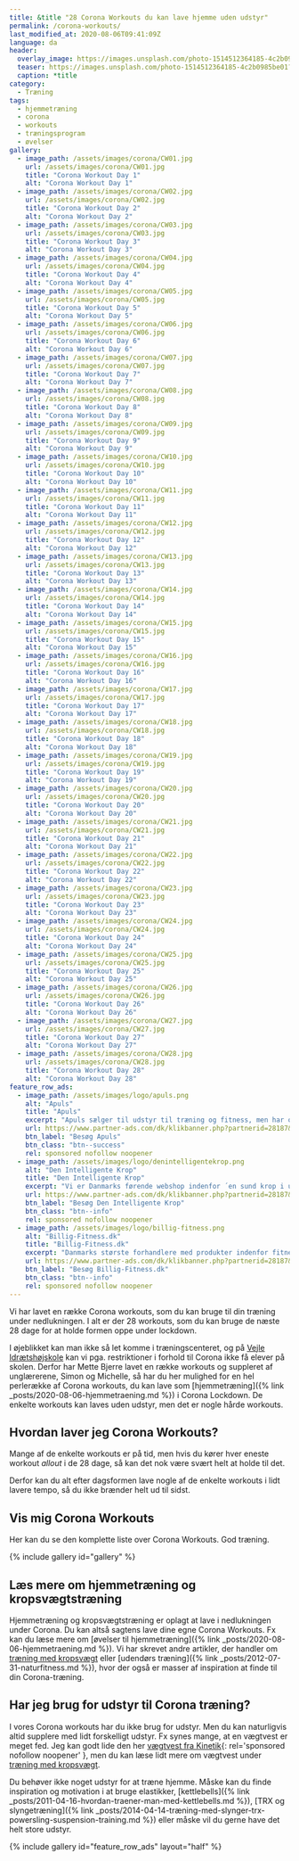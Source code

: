 ```yaml
---
title: &title "28 Corona Workouts du kan lave hjemme uden udstyr"
permalink: /corona-workouts/
last_modified_at: 2020-08-06T09:41:09Z
language: da
header:
  overlay_image: https://images.unsplash.com/photo-1514512364185-4c2b0985be01?ixlib=rb-1.2.1&ixid=eyJhcHBfaWQiOjEyMDd9&auto=format&fit=crop&h=630&w=1200&q=60
  teaser: https://images.unsplash.com/photo-1514512364185-4c2b0985be01?ixlib=rb-1.2.1&ixid=eyJhcHBfaWQiOjEyMDd9&auto=format&fit=crop&h=300&w=400&q=10
  caption: *title
category:
  - Træning
tags:
  - hjemmetræning
  - corona
  - workouts
  - træningsprogram
  - øvelser
gallery:
  - image_path: /assets/images/corona/CW01.jpg
    url: /assets/images/corona/CW01.jpg
    title: "Corona Workout Day 1"
    alt: "Corona Workout Day 1"
  - image_path: /assets/images/corona/CW02.jpg
    url: /assets/images/corona/CW02.jpg
    title: "Corona Workout Day 2"
    alt: "Corona Workout Day 2"
  - image_path: /assets/images/corona/CW03.jpg
    url: /assets/images/corona/CW03.jpg
    title: "Corona Workout Day 3"
    alt: "Corona Workout Day 3"
  - image_path: /assets/images/corona/CW04.jpg
    url: /assets/images/corona/CW04.jpg
    title: "Corona Workout Day 4"
    alt: "Corona Workout Day 4"
  - image_path: /assets/images/corona/CW05.jpg
    url: /assets/images/corona/CW05.jpg
    title: "Corona Workout Day 5"
    alt: "Corona Workout Day 5"
  - image_path: /assets/images/corona/CW06.jpg
    url: /assets/images/corona/CW06.jpg
    title: "Corona Workout Day 6"
    alt: "Corona Workout Day 6"
  - image_path: /assets/images/corona/CW07.jpg
    url: /assets/images/corona/CW07.jpg
    title: "Corona Workout Day 7"
    alt: "Corona Workout Day 7"
  - image_path: /assets/images/corona/CW08.jpg
    url: /assets/images/corona/CW08.jpg
    title: "Corona Workout Day 8"
    alt: "Corona Workout Day 8"
  - image_path: /assets/images/corona/CW09.jpg
    url: /assets/images/corona/CW09.jpg
    title: "Corona Workout Day 9"
    alt: "Corona Workout Day 9"
  - image_path: /assets/images/corona/CW10.jpg
    url: /assets/images/corona/CW10.jpg
    title: "Corona Workout Day 10"
    alt: "Corona Workout Day 10"
  - image_path: /assets/images/corona/CW11.jpg
    url: /assets/images/corona/CW11.jpg
    title: "Corona Workout Day 11"
    alt: "Corona Workout Day 11"
  - image_path: /assets/images/corona/CW12.jpg
    url: /assets/images/corona/CW12.jpg
    title: "Corona Workout Day 12"
    alt: "Corona Workout Day 12"
  - image_path: /assets/images/corona/CW13.jpg
    url: /assets/images/corona/CW13.jpg
    title: "Corona Workout Day 13"
    alt: "Corona Workout Day 13"
  - image_path: /assets/images/corona/CW14.jpg
    url: /assets/images/corona/CW14.jpg
    title: "Corona Workout Day 14"
    alt: "Corona Workout Day 14"
  - image_path: /assets/images/corona/CW15.jpg
    url: /assets/images/corona/CW15.jpg
    title: "Corona Workout Day 15"
    alt: "Corona Workout Day 15"
  - image_path: /assets/images/corona/CW16.jpg
    url: /assets/images/corona/CW16.jpg
    title: "Corona Workout Day 16"
    alt: "Corona Workout Day 16"
  - image_path: /assets/images/corona/CW17.jpg
    url: /assets/images/corona/CW17.jpg
    title: "Corona Workout Day 17"
    alt: "Corona Workout Day 17"
  - image_path: /assets/images/corona/CW18.jpg
    url: /assets/images/corona/CW18.jpg
    title: "Corona Workout Day 18"
    alt: "Corona Workout Day 18"
  - image_path: /assets/images/corona/CW19.jpg
    url: /assets/images/corona/CW19.jpg
    title: "Corona Workout Day 19"
    alt: "Corona Workout Day 19"
  - image_path: /assets/images/corona/CW20.jpg
    url: /assets/images/corona/CW20.jpg
    title: "Corona Workout Day 20"
    alt: "Corona Workout Day 20"
  - image_path: /assets/images/corona/CW21.jpg
    url: /assets/images/corona/CW21.jpg
    title: "Corona Workout Day 21"
    alt: "Corona Workout Day 21"
  - image_path: /assets/images/corona/CW22.jpg
    url: /assets/images/corona/CW22.jpg
    title: "Corona Workout Day 22"
    alt: "Corona Workout Day 22"
  - image_path: /assets/images/corona/CW23.jpg
    url: /assets/images/corona/CW23.jpg
    title: "Corona Workout Day 23"
    alt: "Corona Workout Day 23"
  - image_path: /assets/images/corona/CW24.jpg
    url: /assets/images/corona/CW24.jpg
    title: "Corona Workout Day 24"
    alt: "Corona Workout Day 24"
  - image_path: /assets/images/corona/CW25.jpg
    url: /assets/images/corona/CW25.jpg
    title: "Corona Workout Day 25"
    alt: "Corona Workout Day 25"
  - image_path: /assets/images/corona/CW26.jpg
    url: /assets/images/corona/CW26.jpg
    title: "Corona Workout Day 26"
    alt: "Corona Workout Day 26"
  - image_path: /assets/images/corona/CW27.jpg
    url: /assets/images/corona/CW27.jpg
    title: "Corona Workout Day 27"
    alt: "Corona Workout Day 27"
  - image_path: /assets/images/corona/CW28.jpg
    url: /assets/images/corona/CW28.jpg
    title: "Corona Workout Day 28"
    alt: "Corona Workout Day 28"
feature_row_ads:
  - image_path: /assets/images/logo/apuls.png
    alt: "Apuls"
    title: "Apuls"
    excerpt: "Apuls sælger til udstyr til træning og fitness, men har også et stort udvalg indenfor vinter, sport, pleje, vand, wellness, kosttilskud m.v."
    url: https://www.partner-ads.com/dk/klikbanner.php?partnerid=28187&bannerid=39091
    btn_label: "Besøg Apuls"
    btn_class: "btn--success"
    rel: sponsored nofollow noopener
  - image_path: /assets/images/logo/denintelligentekrop.png
    alt: "Den Intelligente Krop"
    title: "Den Intelligente Krop"
    excerpt: "Vi er Danmarks førende webshop indenfor ´en sund krop i udvikling´. Vi har langt det meste indenfor træningsudstyr til Pilates, yoga, crossfit osv."
    url: https://www.partner-ads.com/dk/klikbanner.php?partnerid=28187&bannerid=38484
    btn_label: "Besøg Den Intelligente Krop"
    btn_class: "btn--info"
    rel: sponsored nofollow noopener
  - image_path: /assets/images/logo/billig-fitness.png
    alt: "Billig-Fitness.dk"
    title: "Billig-Fitness.dk"
    excerpt: "Danmarks største forhandlere med produkter indenfor fitnessbranchen. Vi er kendt for gode priser og god kvalitet, og gør både i kosttilskud som proteinpulver, kreatin og weightgainer samt i fitness udstyr ex. kettlebells, håndvægte mv."
    url: https://www.partner-ads.com/dk/klikbanner.php?partnerid=28187&bannerid=21411
    btn_label: "Besøg Billig-Fitness.dk"
    btn_class: "btn--info"
    rel: sponsored nofollow noopener
---
```


Vi har lavet en række Corona workouts, som du kan bruge til din træning under nedlukningen. I alt er der 28 workouts, som du kan bruge de næste 28 dage for at holde formen oppe under lockdown.

I øjeblikket kan man ikke så let komme i træningscenteret, og på [Vejle Idrætshøjskole](https://www.vih.dk/) kan vi pga. restriktioner i forhold til Corona ikke få elever på skolen. Derfor har Mette Bjerre lavet en række workouts og suppleret af unglærerene, Simon og Michelle, så har du her mulighed for en hel perlerække af Corona workouts, du kan lave som [hjemmetræning]({% link _posts/2020-08-06-hjemmetraening.md %}) i Corona Lockdown. De enkelte workouts kan laves uden udstyr, men det er nogle hårde workouts.

## Hvordan laver jeg Corona Workouts?

Mange af de enkelte workouts er på tid, men hvis du kører hver eneste workout _allout_ i de 28 dage, så kan det nok være svært helt at holde til det.

Derfor kan du alt efter dagsformen lave nogle af de enkelte workouts i lidt lavere tempo, så du ikke brænder helt ud til sidst.

## Vis mig Corona Workouts

Her kan du se den komplette liste over Corona Workouts. God træning.

{% include gallery id="gallery" %}

## Læs mere om hjemmetræning og kropsvægtstræning

Hjemmetræning og kropsvægtstræning er oplagt at lave i nedlukningen under Corona. Du kan altså sagtens lave dine egne Corona Workouts. Fx kan du læse mere om [øvelser til hjemmetræning]({% link _posts/2020-08-06-hjemmetraening.md %}). Vi har skrevet andre artikler, der handler om [træning med kropsvægt](/artikel/traening-med-kropsvaegt/) eller [udendørs træning]({% link _posts/2012-07-31-naturfitness.md %}), hvor der også er masser af inspiration at finde til din Corona-træning.

## Har jeg brug for udstyr til Corona træning?

I vores Corona workouts har du ikke brug for udstyr. Men du kan naturligvis altid supplere med lidt forskelligt udstyr. Fx synes mange, at en vægtvest er meget fed. Jeg kan godt lide den her [vægtvest fra Kinetik](https://www.partner-ads.com/dk/klikbanner.php?partnerid=28187&bannerid=67046&htmlurl=https://kinetikshop.dk/products/kinetik-vx1-vaegtvest){: rel='sponsored nofollow noopener' }, men du kan læse lidt mere om vægtvest under [træning med kropsvægt](/artikel/traening-med-kropsvaegt/).

Du behøver ikke noget udstyr for at træne hjemme. Måske kan du finde inspiration og motivation i at bruge elastikker, [kettlebells]({% link _posts/2011-04-16-hvordan-traener-man-med-kettlebells.md %}), [TRX og slyngetræning]({% link _posts/2014-04-14-træning-med-slynger-trx-powersling-suspension-training.md %}) eller måske vil du gerne have det helt store udstyr.

{% include gallery id="feature_row_ads" layout="half" %}
